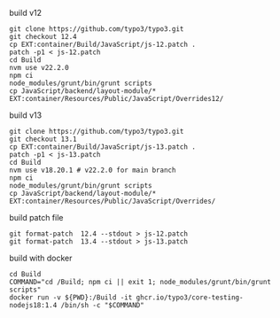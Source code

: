 
build v12

    git clone https://github.com/typo3/typo3.git
    git checkout 12.4
    cp EXT:container/Build/JavaScript/js-12.patch .
    patch -p1 < js-12.patch
    cd Build
    nvm use v22.2.0
    npm ci
    node_modules/grunt/bin/grunt scripts
    cp JavaScript/backend/layout-module/* EXT:container/Resources/Public/JavaScript/Overrides12/

build v13

    git clone https://github.com/typo3/typo3.git
    git checkout 13.1
    cp EXT:container/Build/JavaScript/js-13.patch .
    patch -p1 < js-13.patch
    cd Build
    nvm use v18.20.1 # v22.2.0 for main branch
    npm ci
    node_modules/grunt/bin/grunt scripts
    cp JavaScript/backend/layout-module/* EXT:container/Resources/Public/JavaScript/Overrides/



build patch file

    git format-patch  12.4 --stdout > js-12.patch
    git format-patch  13.4 --stdout > js-13.patch

build with docker

    cd Build
    COMMAND="cd /Build; npm ci || exit 1; node_modules/grunt/bin/grunt scripts"
    docker run -v ${PWD}:/Build -it ghcr.io/typo3/core-testing-nodejs18:1.4 /bin/sh -c "$COMMAND"
